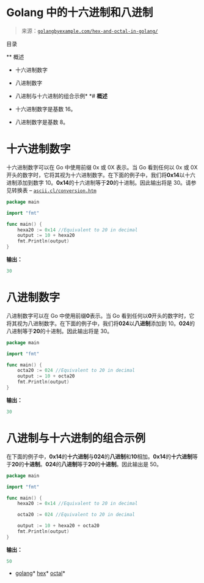 <!--yml

类别：未分类

日期：2024-10-13 06:06:37

-->

# Golang 中的十六进制和八进制

> 来源：[`golangbyexample.com/hex-and-octal-in-golang/`](https://golangbyexample.com/hex-and-octal-in-golang/)

目录

**   概述

+   十六进制数字

+   八进制数字

+   八进制与十六进制的组合示例*  *# **概述**

+   十六进制数字是基数 16。

+   八进制数字是基数 8。

# **十六进制数字**

十六进制数字可以在 Go 中使用前缀 0x 或 0X 表示。当 Go 看到任何以 0x 或 0X 开头的数字时，它将其视为十六进制数字。在下面的例子中，我们将**0x14**以十六进制添加到数字 10。**0x14**的十六进制等于**20**的十进制。因此输出将是 30。请参见转换表 – [`ascii.cl/conversion.htm`](https://ascii.cl/conversion.htm)

```go
package main

import "fmt"

func main() {
    hexa20 := 0x14 //Equivalent to 20 in decimal
    output := 10 + hexa20
    fmt.Println(output)
}
```

**输出：**

```go
30
```

# **八进制数字**

八进制数字可以在 Go 中使用前缀**0**表示。当 Go 看到任何以**0**开头的数字时，它将其视为八进制数字。在下面的例子中，我们将**024**以**八进制**添加到 10。**024**的八进制等于**20**的十进制。因此输出将是 30。

```go
package main

import "fmt"

func main() {
    octa20 := 024 //Equivalent to 20 in decimal
    output := 10 + octa20
    fmt.Println(output)
}
```

**输出：**

```go
30
```

# **八进制与十六进制的组合示例**

在下面的例子中，**0x14**的**十六进制**与**024**的**八进制**和**10**相加。**0x14**的**十六进制**等于**20**的**十进制**。**024**的**八进制**等于**20**的**十进制**。因此输出是 50。

```go
package main

import "fmt"

func main() {
    hexa20 := 0x14 //Equivalent to 20 in decimal

    octa20 := 024 //Equivalent to 20 in decimal

    output := 10 + hexa20 + octa20
    fmt.Println(output)
}
```

**输出：**

```go
50
```

+   [golang](https://golangbyexample.com/tag/golang/)*   [hex](https://golangbyexample.com/tag/hex/)*   [octal](https://golangbyexample.com/tag/octal/)*

